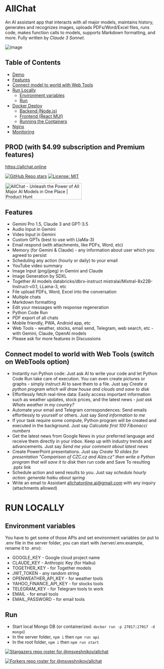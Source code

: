 # AllChat

An AI assistant app that interacts with all major models, maintains history, generates and recognizes images, uploads PDFs/Word/Excel files, runs code, makes function calls to models, supports Markdown formatting, and more. Fully written by _Claude 3 Sonnet_.

![image](https://github.com/msveshnikov/allchat/assets/8682996/42b2e4f2-b91b-4712-8ef2-630ebb8919e9)

## Table of Contents

-   [Demo](#demo)
-   [Features](#features)
-   [Connect model to world with Web Tools](#connect-model-to-world-with-web-tools)
-   [Run Locally](#run-locally)
    -   [Environment variables](#environment-variables)
    -   [Run](#run)
-   [Docker Deploy](#docker-deploy)
    -   [Backend (Node.js)](#backend-nodejs)
    -   [Frontend (React MUI)](#frontend-react-mui)
    -   [Running the Containers](#running-the-containers)
-   [Nginx](#nginx)
-   [Monitoring](#monitoring)

## PROD (with $4.99 subscription and Premium features)

https://allchat.online

[![GitHub Repo stars](https://img.shields.io/github/stars/msveshnikov/allchat)](https://github.com/msveshnikov/allchat)
[![License: MIT](https://img.shields.io/badge/License-MIT-green.svg)](https://opensource.org/licenses/MIT)

<a href="https://www.producthunt.com/posts/allchat-3?utm_source=badge-featured&utm_medium=badge&utm_souce=badge-allchat&#0045;3" target="_blank"><img src="https://api.producthunt.com/widgets/embed-image/v1/featured.svg?post_id=454662&theme=light" alt="AllChat - Unleash&#0032;the&#0032;Power&#0032;of&#0032;All&#0032;Major&#0032;AI&#0032;Models&#0032;in&#0032;One&#0032;Place | Product Hunt" style="width: 250px; height: 54px;" width="250" height="54" /></a>

## Features

-   Gemini Pro 1.5, Claude 3 and GPT-3.5
-   Audio Input in Gemini
-   Video Input in Gemini
-   Custom GPTs (best to use with LlaMa-3)
-   Email respond (with attachments, like PDFs, Word, etc)
-   Memory (for Gemini & Claude) - any information about user which you agreed to persist
-   Scheduling any action (hourly or daily) to your email
-   YouTube video summary
-   Image Input (png/jpeg) in Gemini and Claude
-   Image Generation by SDXL
-   Together AI models databricks/dbrx-instruct mistralai/Mixtral-8x22B-Instruct-v0.1, LLama-3, etc
-   File upload PDFs, Word, Excel into the conversation
-   Multiple chats
-   Markdown formatting
-   Edit your messages with response regeneration
-   Python Code Run
-   PDF export of all chats
-   Mobile friendly, PWA, Android app, etc
-   Web Tools - weather, stocks, email send, Telegram, web search, etc - with Gemini, Claude, OpenAI models
-   Please ask for more features in Discussions

## Connect model to world with Web Tools (switch on WebTools option)

-   Instantly run Python code: Just ask AI to write your code and let Python Code Run take care of execution. You can even create pictures or graphs - simply instruct AI to save them to a file. Just say _Create a python program which will draw house and clouds and save to disk_
-   Effortlessly fetch real-time data: Easily access important information such as weather updates, stock prices, and the latest news - _just ask Whats weather in my country?_
-   Automate your email and Telegram correspondences: Send emails effortlessly to yourself or others. Just say _Send information to me_
-   If your task require some compute, Python program will be created and executed in the background. Just say _Calculate first 100 Fibonacci numbers_
-   Get the latest news from Google News in your preferred language and receive them directly in your inbox. Keep up with industry trends and advancements. Just say _Send me your comment about latest news_
-   Create PowerPoint presentations. Just say _Create 10 slides for presentation "Comparison of CZC.cz and Alza.cz" then write a Python program that will save it to disk_ then run code and Save To resulting .pptx link
-   Schedule action and send results to you. Just say _schedule hourly action: generate haiku about spring_
-   Write an email to Assistant <allchatonline.ai@gmail.com> with any inquiry (attachments allowed)

# RUN LOCALLY

## Environment variables

You have to get some of those APIs and set environment variables (or put to .env file in the server folder, you can start with /server/.env.example, rename it to .env):

-   GOOGLE_KEY - Google cloud project name
-   CLAUDE_KEY - Anthropic Key (for Haiku)
-   TOGETHER_KEY - for Together models
-   JWT_TOKEN - any random string
-   OPENWEATHER_API_KEY - for weather tools
-   YAHOO_FINANCE_API_KEY - for stocks tools
-   TELEGRAM_KEY - for Telegram tools to work
-   EMAIL - for email tools
-   EMAIL_PASSWORD - for email tools

## Run

-   Start local Mongo DB (or containerized: `docker run -p 27017:27017 -d mongo`)
-   In the server folder, `npm i` then `npm run api`
-   In the root folder, `npm i` then `npm run start`

[![Stargazers repo roster for @msveshnikov/allchat](https://reporoster.com/stars/msveshnikov/allchat)](https://github.com/msveshnikov/allchat/stargazers)

[![Forkers repo roster for @msveshnikov/allchat](https://reporoster.com/forks/msveshnikov/allchat)](https://github.com/msveshnikov/allchat/network/members)

